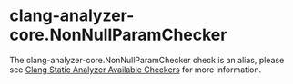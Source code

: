 clang-analyzer-core.NonNullParamChecker
=======================================

The clang-analyzer-core.NonNullParamChecker check is an alias, please
see
[Clang Static Analyzer Available Checkers](https://clang.llvm.org/docs/analyzer/checkers.html#core-nonnullparamchecker)
for more information.
